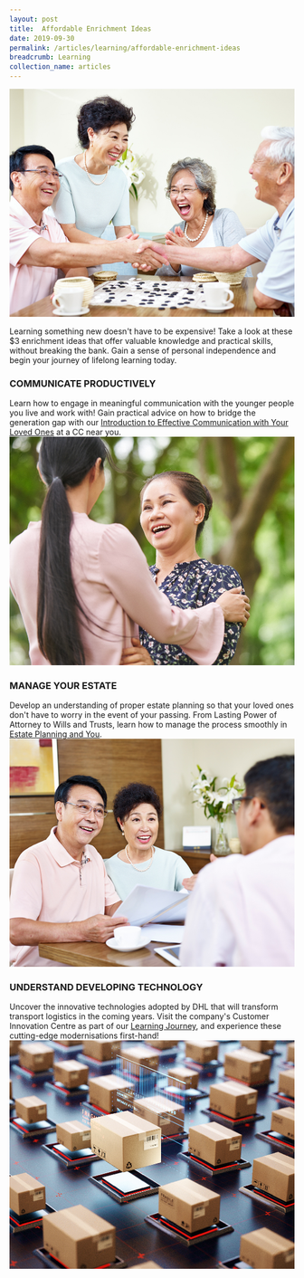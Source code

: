```yaml
---
layout: post
title:  Affordable Enrichment Ideas
date: 2019-09-30
permalink: /articles/learning/affordable-enrichment-ideas
breadcrumb: Learning
collection_name: articles
---
```

![Affordable Enrichment Ideas](/images/content-articles/learning/affordable-enrichment-ideas-img1.jpg)

Learning something new doesn't have to be expensive! Take a look at these $3 enrichment ideas that offer valuable knowledge and practical skills, without breaking the bank. Gain a sense of personal independence and begin your journey of lifelong learning today.    

### COMMUNICATE PRODUCTIVELY
Learn how to engage in meaningful communication with the younger people you live and work with! Gain practical advice on how to bridge the generation gap with our [Introduction to Effective Communication with Your Loved Ones](../../course-directory/lifelong-learning/#intro-to-effective-communication) at a CC near you.
![Affordable Enrichment Ideas](/images/content-articles/learning/affordable-enrichment-ideas-img2.jpg)

### MANAGE YOUR ESTATE
Develop an understanding of proper estate planning so that your loved ones don't have to worry in the event of your passing. From Lasting Power of Attorney to Wills and Trusts, learn how to manage the process smoothly in [Estate Planning and You](../../course-directory/financial-literacy/#estate-planning-and-you).
![Affordable Enrichment Ideas](/images/content-articles/learning/affordable-enrichment-ideas-img3.jpg)

### UNDERSTAND DEVELOPING TECHNOLOGY
Uncover the innovative technologies adopted by DHL that will transform transport logistics in the coming years. Visit the company's Customer Innovation Centre as part of our [Learning Journey](../../course-directory/lifelong-learning/#innovation-learning-journey-dhl-asia), and experience these cutting-edge modernisations first-hand!
![Affordable Enrichment Ideas](/images/content-articles/learning/affordable-enrichment-ideas-img4.jpg)

